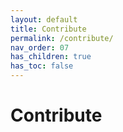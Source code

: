 ```yaml
---
layout: default
title: Contribute
permalink: /contribute/
nav_order: 07
has_children: true
has_toc: false
---
```


# Contribute